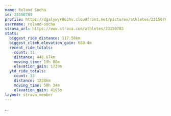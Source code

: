 ```yaml
---
name: Roland Socha
id: 23150783
profile: https://dgalywyr863hv.cloudfront.net/pictures/athletes/23150783/14745672/4/large.jpg
username: roland-socha
strava_url: https://www.strava.com/athletes/23150783
stats:
  biggest_ride_distance: 117.58km
  biggest_climb_elevation_gain: 688.4m
  recent_ride_totals:
    count: 11
    distance: 448.67km
    moving_time: 19h 08m
    elevation_gain: 1739m
  ytd_ride_totals:
    count: 33
    distance: 1238km
    moving_time: 50h 34m
    elevation_gain: 4195m
layout: strava_member
--- 
```

...
